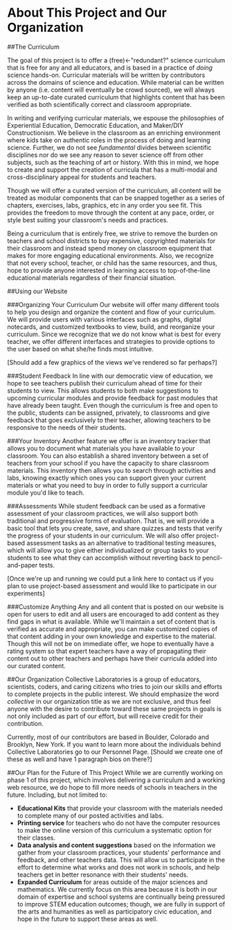 # About This Project and Our Organization

##The Curriculum

The goal of this project is to offer a (free)<-"redundant?" science curriculum that is free for any and all educators, and is based in a practice of *doing* science hands-on.  Curricular materials will be written by contributors across the domains of science and education.  While material can be written by anyone (i.e. content will eventually be crowd sourced), we will always keep an up-to-date curated curriculum that highlights content that has been verified as both scientifically correct and classroom appropriate. 

 In writing and verifying curricular materials, we espouse the philosophies of Experiential Education, Democratic Education, and Maker/DIY Constructionism.  We believe in the classroom as an enriching environment where kids take on authentic roles in the process of doing and learning science.  Further, we do not see *fundamental* divides between scientific disciplines nor do we see any reason to sever science off from other subjects, such as the teaching of art or history.  With this in mind, we hope to create and support the creation of curricula that has a multi-modal and cross-disciplinary appeal for students and teachers.  

Though we will offer a curated version of the curriculum, all content will be treated as modular components that can be snapped together as a series of chapters, exercises, labs, graphics, etc in any order you see fit.  This provides the freedom to move through the content at any pace, order, or style best suiting your classroom's needs and practices.  

Being a curriculum that is entirely free, we strive to remove the burden on teachers and school districts to buy expensive, copyrighted materials for their classroom and instead spend money on classroom equipment that makes for more engaging educational environments.  Also, we recognize that not every school, teacher, or child has the same resources, and thus, hope to provide anyone interested in learning access to top-of-the-line educational materials regardless of their financial situation.  

##Using our Website

###Organizing Your Curriculum
Our website will offer many different tools to help you design and organize the content and flow of your curriculum.  We will provide users with various interfaces such as graphs, digital notecards, and customized textbooks to view, build, and reorganize your curriculum.  Since we recognize that we do not know what is best for every teacher, we offer different interfaces and strategies to provide options to the user based on what she/he finds most intuitive.

[Should add a few graphics of the views we've rendered so far perhaps?]

###Student Feedback
In line with our democratic view of education, we hope to see teachers publish their curriculum ahead of time for their students to view.  This allows students to both make suggestions to upcoming curricular modules and provide feedback for past modules that have already been taught.  Even though the curriculum is free and open to the public, students can be assigned, privately, to classrooms and give feedback that goes exclusively to their teacher, allowing teachers to be responsive to the needs of their students.  

###Your Inventory
Another feature we offer is an inventory tracker that allows you to document what materials you have available to your classroom.  You can also establish a shared inventory between a set of teachers from your school if you have the capacity to share classroom materials.  This inventory then allows you to search through activities and labs, knowing exactly which ones you can support given your current materials or what you need to buy in order to fully support a curricular module you'd like to teach.  

###Assessments
While student feedback can be used as a formative assessment of your classroom practices, we will also support both traditional and progressive forms of evaluation.  That is, we will provide a basic tool that lets you create, save, and share quizzes and tests that verify the progress of your students in our curriculum.  We will also offer project-based assessment tasks as an alternative to traditional testing measures, which will allow you to give either individualized or group tasks to your students to see what they can accomplish without reverting back to pencil-and-paper tests.  

[Once we're up and running we could put a link here to contact us if you plan to use project-based assessment and would like to participate in our experiments]

###Customize Anything
Any and all content that is posted on our website is open for users to edit and all users are encouraged to add content as they find gaps in what is available.  While we'll maintain a set of content that is verified as accurate and appropriate, you can make customized copies of that content adding in your own knowledge and expertise to the material.  Though this will not be on immediate offer, we hope to eventually have a rating system so that expert teachers have a way of propagating their content out to other teachers and perhaps have their curricula added into our curated content.

##Our Organization
Collective Laboratories is a group of educators, scientists, coders, and caring citizens who tries to join our skills and efforts to complete projects in the public interest.  We should emphasize the word *collective* in our organization title as we are not exclusive, and thus feel anyone with the desire to contribute toward these same projects in goals is not only included as part of our effort, but will receive credit for their contribution.

Currently, most of our contributors are based in Boulder, Colorado and Brooklyn, New York.  If you want to learn more about the individuals behind Collective Laboratories go to our Personnel Page.  [Should we create one of these as well and have 1 paragraph bios on there?]

##Our Plan for the Future of This Project
While we are currently working on phase 1 of this project, which involves delivering a curriculum and a working web resource, we do hope to fill more needs of schools in teachers in the future.  Including, but not limited to:  
+ **Educational Kits** that provide your classroom with the materials needed to complete many of our posted activities and labs.  
+ **Printing service** for teachers who do not have the computer resources to make the online version of this curriculum a systematic option for their classes.  
+ **Data analysis and content suggestions** based on the information we gather from your classroom practices, your students' performance and feedback, and other teachers data.  This will allow us to participate in the effort to determine what works and does not work in schools, and help teachers get in better resonance with their students' needs.  
+ **Expanded Curriculum** for areas outside of the major sciences and mathematics.  We currently focus on this area because it is both in our domain of expertise and school systems are continually being pressured to improve STEM education outcomes; though, we are fully in support of the arts and humanities as well as participatory civic education, and hope in the future to support these areas as well.

